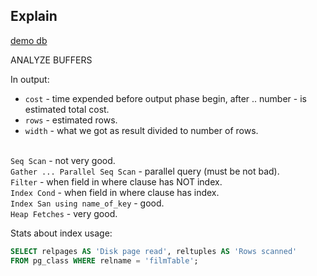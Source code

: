 Explain
-

[demo db](http://bit.ly/pagilia-dl)

ANALYZE
BUFFERS

In output:
* `cost` - time expended before output phase begin,
   after .. number - is estimated total cost.
* `rows` - estimated rows.
* `width` - what we got as result divided to number of rows.

<br>`Seq Scan` - not very good.
<br>`Gather ... Parallel Seq Scan` - parallel query (must be not bad).
<br>`Filter` - when field in where clause has NOT index.
<br>`Index Cond` - when field in where clause has index.
<br>`Index San using name_of_key` - good.
<br>`Heap Fetches` - very good.

Stats about index usage:
````sql
SELECT relpages AS 'Disk page read', reltuples AS 'Rows scanned'
FROM pg_class WHERE relname = 'filmTable';
````
